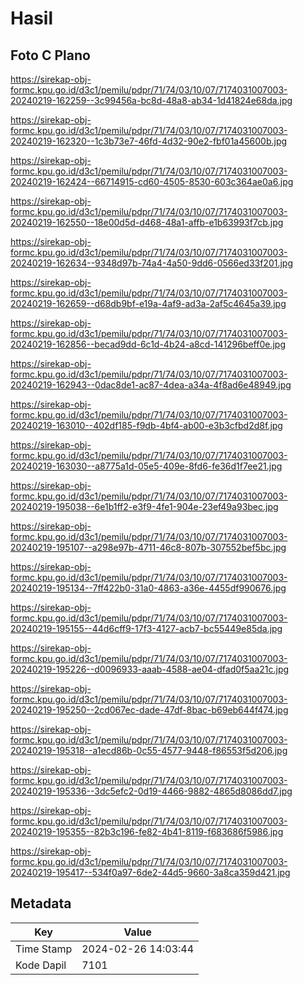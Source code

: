 # Hasil

## Foto C Plano

https://sirekap-obj-formc.kpu.go.id/d3c1/pemilu/pdpr/71/74/03/10/07/7174031007003-20240219-162259--3c99456a-bc8d-48a8-ab34-1d41824e68da.jpg

https://sirekap-obj-formc.kpu.go.id/d3c1/pemilu/pdpr/71/74/03/10/07/7174031007003-20240219-162320--1c3b73e7-46fd-4d32-90e2-fbf01a45600b.jpg

https://sirekap-obj-formc.kpu.go.id/d3c1/pemilu/pdpr/71/74/03/10/07/7174031007003-20240219-162424--66714915-cd60-4505-8530-603c364ae0a6.jpg

https://sirekap-obj-formc.kpu.go.id/d3c1/pemilu/pdpr/71/74/03/10/07/7174031007003-20240219-162550--18e00d5d-d468-48a1-affb-e1b63993f7cb.jpg

https://sirekap-obj-formc.kpu.go.id/d3c1/pemilu/pdpr/71/74/03/10/07/7174031007003-20240219-162634--9348d97b-74a4-4a50-9dd6-0566ed33f201.jpg

https://sirekap-obj-formc.kpu.go.id/d3c1/pemilu/pdpr/71/74/03/10/07/7174031007003-20240219-162659--d68db9bf-e19a-4af9-ad3a-2af5c4645a39.jpg

https://sirekap-obj-formc.kpu.go.id/d3c1/pemilu/pdpr/71/74/03/10/07/7174031007003-20240219-162856--becad9dd-6c1d-4b24-a8cd-141296beff0e.jpg

https://sirekap-obj-formc.kpu.go.id/d3c1/pemilu/pdpr/71/74/03/10/07/7174031007003-20240219-162943--0dac8de1-ac87-4dea-a34a-4f8ad6e48949.jpg

https://sirekap-obj-formc.kpu.go.id/d3c1/pemilu/pdpr/71/74/03/10/07/7174031007003-20240219-163010--402df185-f9db-4bf4-ab00-e3b3cfbd2d8f.jpg

https://sirekap-obj-formc.kpu.go.id/d3c1/pemilu/pdpr/71/74/03/10/07/7174031007003-20240219-163030--a8775a1d-05e5-409e-8fd6-fe36d1f7ee21.jpg

https://sirekap-obj-formc.kpu.go.id/d3c1/pemilu/pdpr/71/74/03/10/07/7174031007003-20240219-195038--6e1b1ff2-e3f9-4fe1-904e-23ef49a93bec.jpg

https://sirekap-obj-formc.kpu.go.id/d3c1/pemilu/pdpr/71/74/03/10/07/7174031007003-20240219-195107--a298e97b-4711-46c8-807b-307552bef5bc.jpg

https://sirekap-obj-formc.kpu.go.id/d3c1/pemilu/pdpr/71/74/03/10/07/7174031007003-20240219-195134--7ff422b0-31a0-4863-a36e-4455df990676.jpg

https://sirekap-obj-formc.kpu.go.id/d3c1/pemilu/pdpr/71/74/03/10/07/7174031007003-20240219-195155--44d6cff9-17f3-4127-acb7-bc55449e85da.jpg

https://sirekap-obj-formc.kpu.go.id/d3c1/pemilu/pdpr/71/74/03/10/07/7174031007003-20240219-195226--d0096933-aaab-4588-ae04-dfad0f5aa21c.jpg

https://sirekap-obj-formc.kpu.go.id/d3c1/pemilu/pdpr/71/74/03/10/07/7174031007003-20240219-195250--2cd067ec-dade-47df-8bac-b69eb644f474.jpg

https://sirekap-obj-formc.kpu.go.id/d3c1/pemilu/pdpr/71/74/03/10/07/7174031007003-20240219-195318--a1ecd86b-0c55-4577-9448-f86553f5d206.jpg

https://sirekap-obj-formc.kpu.go.id/d3c1/pemilu/pdpr/71/74/03/10/07/7174031007003-20240219-195336--3dc5efc2-0d19-4466-9882-4865d8086dd7.jpg

https://sirekap-obj-formc.kpu.go.id/d3c1/pemilu/pdpr/71/74/03/10/07/7174031007003-20240219-195355--82b3c196-fe82-4b41-8119-f683686f5986.jpg

https://sirekap-obj-formc.kpu.go.id/d3c1/pemilu/pdpr/71/74/03/10/07/7174031007003-20240219-195417--534f0a97-6de2-44d5-9660-3a8ca359d421.jpg


## Metadata

| Key        | Value               |
| ---------- | ------------------- |
| Time Stamp | 2024-02-26 14:03:44 |
| Kode Dapil | 7101                |



